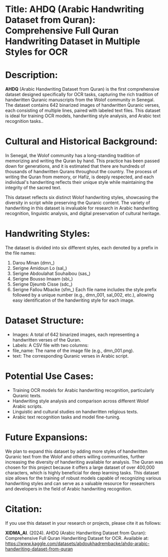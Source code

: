  # **Title**: AHDQ (Arabic Handwriting Dataset from Quran): Comprehensive Full Quran Handwriting Dataset in Multiple Styles for OCR

# **Description:**

**AHDQ** (Arabic Handwriting Dataset from Quran) is the first comprehensive dataset designed specifically for OCR tasks, capturing the rich tradition of handwritten Quranic manuscripts from the Wolof community in Senegal. The dataset contains 642 binarized images of handwritten Quranic verses, each consisting of multiple lines, paired with labeled text files. This dataset is ideal for training OCR models, handwriting style analysis, and Arabic text recognition tasks..

# **Cultural and Historical Background:**
In Senegal, the Wolof community has a long-standing tradition of memorizing and writing the Quran by hand. This practice has been passed down for generations, and it is estimated that there are hundreds of thousands of handwritten Qurans throughout the country. The process of writing the Quran from memory, or Hafiz, is deeply respected, and each individual's handwriting reflects their unique style while maintaining the integrity of the sacred text.

This dataset reflects six distinct Wolof handwriting styles, showcasing the diversity in script while preserving the Quranic content. The variety of handwriting in this dataset is invaluable for research in Arabic handwriting recognition, linguistic analysis, and digital preservation of cultural heritage.

# **Handwriting Styles:**
The dataset is divided into six different styles, each denoted by a prefix in the file names:

1. Darou Minan (dmn_)
2. Serigne Amidoun Lo (sal_)
3. Serigne Abdoulahat Souhaibou (sas_)
4. Serigne Bousso Imaam (sbi_)
5. Serigne Djeumb Cisse (sdc_)
6. Serigne Fallou Mbacke (sfm_)
Each file name includes the style prefix followed by a unique number (e.g., dmn_001, sal_002, etc.), allowing easy identification of the handwriting style for each image.

# **Dataset Structure:**
- Images: A total of 642 binarized images, each representing a handwritten verses of the Quran.
- Labels: A CSV file with two columns:
 - file_name: The name of the image file (e.g., dmn_001.png).
 - text: The corresponding Quranic verses in Arabic script.

# **Potential Use Cases:**
- Training OCR models for Arabic handwriting recognition, particularly Quranic texts.
- Handwriting style analysis and comparison across different Wolof Arabic scripts.
- Linguistic and cultural studies on handwritten religious texts.
- Arabic text recognition tasks and model fine-tuning.

# **Future Expansions:**
We plan to expand this dataset by adding more styles of handwritten Quranic text from the Wolof and others willing communities, further increasing the diversity of handwriting available for analysis. The Quran was chosen for this project because it offers a large dataset of over 400,000 characters, which is highly beneficial for deep learning tasks. This dataset size allows for the training of robust models capable of recognizing various handwriting styles and can serve as a valuable resource for researchers and developers in the field of Arabic handwriting recognition.

# **Citation:**
If you use this dataset in your research or projects, please cite it as follows:

**XIDMA_AI**. (2024). AHDQ (Arabic Handwriting Dataset from Quran): Comprehensive Full Quran Handwriting Dataset for OCR. Available at: https://www.kaggle.com/datasets/abdoukhadrembacke/ahdq-arabic-handwriting-dataset-from-quran
